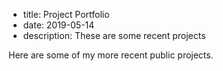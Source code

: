 - title: Project Portfolio
- date: 2019-05-14
- description: These are some recent projects

Here are some of my more recent public projects.

